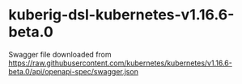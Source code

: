 # kuberig-dsl-kubernetes-v1.16.6-beta.0

Swagger file downloaded from https://raw.githubusercontent.com/kubernetes/kubernetes/v1.16.6-beta.0/api/openapi-spec/swagger.json
